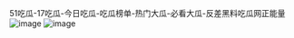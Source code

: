 
51吃瓜-17吃瓜-今日吃瓜-吃瓜榜单-热门大瓜-必看大瓜-反差黑料吃瓜网正能量
![image](https://github.com/user-attachments/assets/54932b88-fefc-4b8f-916a-33a101415893)
![image](https://github.com/user-attachments/assets/591b01af-012b-4559-ab90-3c1a90d655ac)
